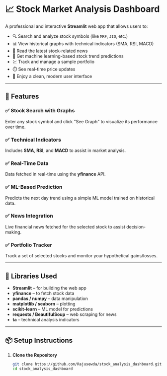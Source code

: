 # 📈 Stock Market Analysis Dashboard

A professional and interactive **Streamlit** web app that allows users to:

- 🔍 Search and analyze stock symbols (like `MRF`, `JIO`, etc.)
- 📊 View historical graphs with technical indicators (SMA, RSI, MACD)
- 📰 Read the latest stock-related news
- 🧠 Get machine learning-based stock trend predictions
- 💹 Track and manage a sample portfolio
- ⏱️ See real-time price updates
- 🎨 Enjoy a clean, modern user interface

---

## 🚀 Features

### ✅ Stock Search with Graphs
Enter any stock symbol and click "See Graph" to visualize its performance over time.

### ✅ Technical Indicators
Includes **SMA**, **RSI**, and **MACD** to assist in market analysis.

### ✅ Real-Time Data
Data fetched in real-time using the **yfinance** API.

### ✅ ML-Based Prediction
Predicts the next day trend using a simple ML model trained on historical data.

### ✅ News Integration
Live financial news fetched for the selected stock to assist decision-making.

### ✅ Portfolio Tracker
Track a set of selected stocks and monitor your hypothetical gains/losses.

---

## 🧰 Libraries Used

- **Streamlit** – for building the web app
- **yfinance** – to fetch stock data
- **pandas / numpy** – data manipulation
- **matplotlib / seaborn** – plotting
- **scikit-learn** – ML model for predictions
- **requests / BeautifulSoup** – web scraping for news
- **ta** – technical analysis indicators

---

## 📦 Setup Instructions

1. **Clone the Repository**
   ```bash
   git clone https://github.com/Rajusewda/stock_analysis_dashboard.git
   cd stock_analysis_dashboard
